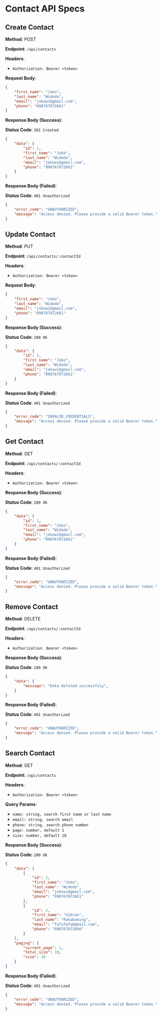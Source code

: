 # Contact API Specs

## Create Contact

**Method**: POST

**Endpoint**: `/api/contacts`

**Headers**:
- `Authorization: Bearer <token>`

**Request Body**:

```json
{
    "first_name": "Joko",
    "last_name": "Widodo",
    "email": "jokowi@gmail.com",
    "phone": "098767872661"
}
```

**Response Body (Success)**:

**Status Code**: `201 Created`

```json
{
    "data": {
        "id": 1,
        "first_name": "Joko",
        "last_name": "Widodo",
        "email": "jokowi@gmail.com",
        "phone": "098767872661"
    }
}
```

**Response Body (Failed)**:

**Status Code**: `401 Unauthorized`

```json
{
    "error_code": "UNAUTHORIZED",
    "message": "Access denied. Please provide a valid Bearer token."
}
```

## Update Contact

**Method**: PUT

**Endpoint**: `/api/contacts/:contactId`

**Headers**:
- `Authorization: Bearer <token>`

**Request Body**:

```json
{
    "first_name": "Joko",
    "last_name": "Widodo",
    "email": "jokowi@gmail.com",
    "phone": "098767872661"
}
```

**Response Body (Success)**:

**Status Code**: `200 OK`

```json
{
    "data": {
        "id": 1,
        "first_name": "Joko",
        "last_name": "Widodo",
        "email": "jokowi@gmail.com",
        "phone": "098767872661"
    }
}
```

**Response Body (Failed)**:

**Status Code**: `401 Unauthorized`

```json
{
    "error_code": "INVALID_CREDENTIALS",
    "message": "Access denied. Please provide a valid Bearer token."
}
```

## Get Contact

**Method**: GET

**Endpoint**: `/api/contacts/:contactId`

**Headers**:
- `Authorization: Bearer <token>`

**Response Body (Success)**:

**Status Code**: `200 OK`

```json
{
    "data": {
        "id": 1,
        "first_name": "Joko",
        "last_name": "Widodo",
        "email": "jokowi@gmail.com",
        "phone": "098767872661"
    }
}
```

**Response Body (Failed)**:

**Status Code**: `401 Unauthorized`

```json
{
    "error_code": "UNAUTHORIZED",
    "message": "Access denied. Please provide a valid Bearer token."
}
```

## Remove Contact

**Method**: DELETE

**Endpoint**: `/api/contacts/:contactId`

**Headers**:
- `Authorization: Bearer <token>`

**Response Body (Success)**:

**Status Code**: `200 OK`

```json
{
    "data": {
        "message": "Data deleted successfuly",
    }
}
```

**Response Body (Failed)**:

**Status Code**: `401 Unauthorized`

```json
{
    "error_code": "UNAUTHORIZED",
    "message": "Access denied. Please provide a valid Bearer token."
}
```

## Search Contact

**Method**: GET

**Endpoint**: `/api/contacts`

**Headers**:
- `Authorization: Bearer <token>`

**Query Params**:
- `name: string, search first name or last name`
- `email: string, search email`
- `phone: string, search phone number`
- `page: number, default 1`
- `size: number, default 10`

**Response Body (Success)**:

**Status Code**: `200 OK`

```json
{
    "data": [
        {
            "id": 1,
            "first_name": "Joko",
            "last_name": "Widodo",
            "email": "jokowi@gmail.com",
            "phone": "098767872661"
        },
        {
            "id": 2,
            "first_name": "Gibren",
            "last_name": "Rakabuming",
            "email": "fufufafa@gmail.com",
            "phone": "098767872666"
        }
    ],
    "paging": {
        "current_page": 1,
        "total_size": 10,
        "size": 10
    }
}
```

**Response Body (Failed)**:

**Status Code**: `401 Unauthorized`

```json
{
    "error_code": "UNAUTHORIZED",
    "message": "Access denied. Please provide a valid Bearer token."
}
```